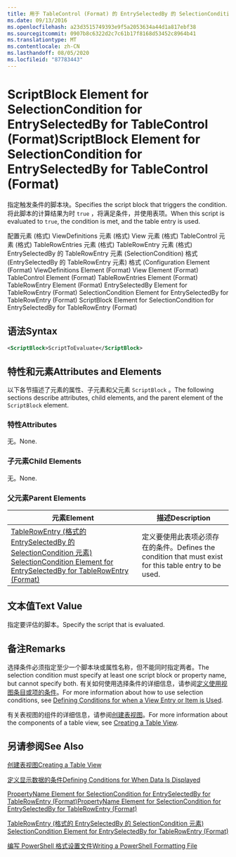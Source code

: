 ```yaml
---
title: 用于 TableControl (Format) 的 EntrySelectedBy 的 SelectionCondition 的 ScriptBlock 元素 |Microsoft Docs
ms.date: 09/13/2016
ms.openlocfilehash: a23d3515749393e9f5a2053634a44d1a817ebf38
ms.sourcegitcommit: 0907b8c6322d2c7c61b17f8168d53452c8964b41
ms.translationtype: MT
ms.contentlocale: zh-CN
ms.lasthandoff: 08/05/2020
ms.locfileid: "87783443"
---
```

# <a name="scriptblock-element-for-selectioncondition-for-entryselectedby-for-tablecontrol-format"></a><span data-ttu-id="267d0-102">ScriptBlock Element for SelectionCondition for EntrySelectedBy for TableControl (Format)</span><span class="sxs-lookup"><span data-stu-id="267d0-102">ScriptBlock Element for SelectionCondition for EntrySelectedBy for TableControl (Format)</span></span>

<span data-ttu-id="267d0-103">指定触发条件的脚本块。</span><span class="sxs-lookup"><span data-stu-id="267d0-103">Specifies the script block that triggers the condition.</span></span> <span data-ttu-id="267d0-104">将此脚本的计算结果为时 `true` ，将满足条件，并使用表项。</span><span class="sxs-lookup"><span data-stu-id="267d0-104">When this script is evaluated to `true`, the condition is met, and the table entry is used.</span></span>

<span data-ttu-id="267d0-105">配置元素 (格式) ViewDefinitions 元素 (格式) View 元素 (格式) TableControl 元素 (格式) TableRowEntries 元素 (格式) TableRowEntry 元素 (格式) EntrySelectedBy 的 TableRowEntry 元素 (SelectionCondition) 格式 (EntrySelectedBy 的 TableRowEntry 元素) 格式 (</span><span class="sxs-lookup"><span data-stu-id="267d0-105">Configuration Element (Format) ViewDefinitions Element (Format) View Element (Format) TableControl Element (Format) TableRowEntries Element (Format) TableRowEntry Element (Format) EntrySelectedBy Element for TableRowEntry (Format) SelectionCondition Element for EntrySelectedBy for TableRowEntry (Format) ScriptBlock Element for SelectionCondition for EntrySelectedBy for TableRowEntry (Format)</span></span>

## <a name="syntax"></a><span data-ttu-id="267d0-106">语法</span><span class="sxs-lookup"><span data-stu-id="267d0-106">Syntax</span></span>

```xml
<ScriptBlock>ScriptToEvaluate</ScriptBlock>
```

## <a name="attributes-and-elements"></a><span data-ttu-id="267d0-107">特性和元素</span><span class="sxs-lookup"><span data-stu-id="267d0-107">Attributes and Elements</span></span>

<span data-ttu-id="267d0-108">以下各节描述了元素的属性、子元素和父元素 `ScriptBlock` 。</span><span class="sxs-lookup"><span data-stu-id="267d0-108">The following sections describe attributes, child elements, and the parent element of the `ScriptBlock` element.</span></span>

### <a name="attributes"></a><span data-ttu-id="267d0-109">特性</span><span class="sxs-lookup"><span data-stu-id="267d0-109">Attributes</span></span>

<span data-ttu-id="267d0-110">无。</span><span class="sxs-lookup"><span data-stu-id="267d0-110">None.</span></span>

### <a name="child-elements"></a><span data-ttu-id="267d0-111">子元素</span><span class="sxs-lookup"><span data-stu-id="267d0-111">Child Elements</span></span>

<span data-ttu-id="267d0-112">无。</span><span class="sxs-lookup"><span data-stu-id="267d0-112">None.</span></span>

### <a name="parent-elements"></a><span data-ttu-id="267d0-113">父元素</span><span class="sxs-lookup"><span data-stu-id="267d0-113">Parent Elements</span></span>

|<span data-ttu-id="267d0-114">元素</span><span class="sxs-lookup"><span data-stu-id="267d0-114">Element</span></span>|<span data-ttu-id="267d0-115">描述</span><span class="sxs-lookup"><span data-stu-id="267d0-115">Description</span></span>|
|-------------|-----------------|
|[<span data-ttu-id="267d0-116">TableRowEntry (格式的 EntrySelectedBy 的 SelectionCondition 元素) </span><span class="sxs-lookup"><span data-stu-id="267d0-116">SelectionCondition Element for EntrySelectedBy for TableRowEntry (Format)</span></span>](./selectioncondition-element-for-entryselectedby-for-tablecontrol-format.md)|<span data-ttu-id="267d0-117">定义要使用此表项必须存在的条件。</span><span class="sxs-lookup"><span data-stu-id="267d0-117">Defines the condition that must exist for this table entry to be used.</span></span>|

## <a name="text-value"></a><span data-ttu-id="267d0-118">文本值</span><span class="sxs-lookup"><span data-stu-id="267d0-118">Text Value</span></span>

<span data-ttu-id="267d0-119">指定要评估的脚本。</span><span class="sxs-lookup"><span data-stu-id="267d0-119">Specify the script that is evaluated.</span></span>

## <a name="remarks"></a><span data-ttu-id="267d0-120">备注</span><span class="sxs-lookup"><span data-stu-id="267d0-120">Remarks</span></span>

<span data-ttu-id="267d0-121">选择条件必须指定至少一个脚本块或属性名称，但不能同时指定两者。</span><span class="sxs-lookup"><span data-stu-id="267d0-121">The selection condition must specify at least one script block or property name, but cannot specify both.</span></span> <span data-ttu-id="267d0-122">有关如何使用选择条件的详细信息，请参阅[定义使用视图条目或项的条件](./defining-conditions-for-displaying-data.md)。</span><span class="sxs-lookup"><span data-stu-id="267d0-122">For more information about how to use selection conditions, see [Defining Conditions for when a View Entry or Item is Used](./defining-conditions-for-displaying-data.md).</span></span>

<span data-ttu-id="267d0-123">有关表视图的组件的详细信息，请参阅[创建表视图](./creating-a-table-view.md)。</span><span class="sxs-lookup"><span data-stu-id="267d0-123">For more information about the components of a table view, see [Creating a Table View](./creating-a-table-view.md).</span></span>

## <a name="see-also"></a><span data-ttu-id="267d0-124">另请参阅</span><span class="sxs-lookup"><span data-stu-id="267d0-124">See Also</span></span>

[<span data-ttu-id="267d0-125">创建表视图</span><span class="sxs-lookup"><span data-stu-id="267d0-125">Creating a Table View</span></span>](./creating-a-table-view.md)

[<span data-ttu-id="267d0-126">定义显示数据的条件</span><span class="sxs-lookup"><span data-stu-id="267d0-126">Defining Conditions for When Data Is Displayed</span></span>](./defining-conditions-for-displaying-data.md)

[<span data-ttu-id="267d0-127">PropertyName Element for SelectionCondition for EntrySelectedBy for TableRowEntry (Format)</span><span class="sxs-lookup"><span data-stu-id="267d0-127">PropertyName Element for SelectionCondition for EntrySelectedBy for TableRowEntry (Format)</span></span>](./propertyname-element-for-selectioncondition-for-entryselectedby-for-tablerowentry-format.md)

[<span data-ttu-id="267d0-128">TableRowEntry (格式的 EntrySelectedBy 的 SelectionCondition 元素) </span><span class="sxs-lookup"><span data-stu-id="267d0-128">SelectionCondition Element for EntrySelectedBy for TableRowEntry (Format)</span></span>](./selectioncondition-element-for-entryselectedby-for-tablecontrol-format.md)

[<span data-ttu-id="267d0-129">编写 PowerShell 格式设置文件</span><span class="sxs-lookup"><span data-stu-id="267d0-129">Writing a PowerShell Formatting File</span></span>](./writing-a-powershell-formatting-file.md)
